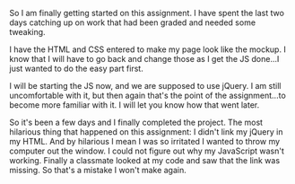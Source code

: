 So I am finally getting started on this assignment. I have spent the last two days catching up on work that had been graded and needed some tweaking.

I have the HTML and CSS entered to make my page look like the mockup. I know that I will have to go back and change those as I get the JS done...I just wanted to do the easy part first.

I will be starting the JS now, and we are supposed to use jQuery. I am still uncomfortable with it, but then again that's the point of the assignment...to become more familiar with it. I will let you know how that went later.

So it's been a few days and I finally completed the project. The most hilarious thing that happened on this assignment: I didn't link my jQuery in my HTML. And by hilarious I mean I was so irritated I wanted to throw my computer out the window. I could not figure out why my JavaScript wasn't working. Finally a classmate looked at my code and saw that the link was missing. So that's a mistake I won't make again. 
